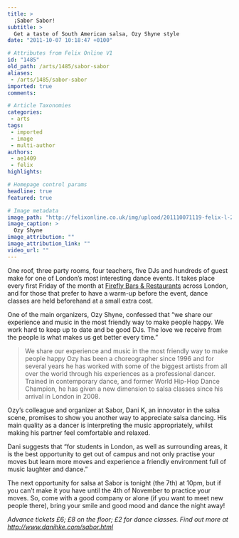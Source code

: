 ```yaml
---
title: >
  ¡Sabor Sabor!
subtitle: >
  Get a taste of South American salsa, Ozy Shyne style
date: "2011-10-07 10:18:47 +0100"

# Attributes from Felix Online V1
id: "1485"
old_path: /arts/1485/sabor-sabor
aliases:
 - /arts/1485/sabor-sabor
imported: true
comments:

# Article Taxonomies
categories:
 - arts
tags:
 - imported
 - image
 - multi-author
authors:
 - ae1409
 - felix
highlights:

# Homepage control params
headline: true
featured: true

# Image metadata
image_path: "http://felixonline.co.uk/img/upload/201110071119-felix-l-2.jpg"
image_caption: >
  Ozy Shyne
image_attribution: ""
image_attribution_link: ""
video_url: ""
---
```


One roof, three party rooms, four teachers, five DJs and hundreds of guest make for one of London’s most interesting dance events. It takes place every first Friday of the month at [Firefly Bars & Restaurants](http://www.fireflybar.co.uk/) across London, and for those that prefer to have a warm-up before the event, dance classes are held beforehand at a small extra cost.

One of the main organizers, Ozy Shyne, confessed that “we share our experience and music in the most friendly way to make people happy. We work hard to keep up to date and be good DJs. The love we receive from the people is what makes us get better every time.”
> We share our experience and music in the most friendly way to make people happy
Ozy has been a choreographer since 1996 and for several years he has worked with some of the biggest artists from all over the world through his experiences as a professional dancer. Trained in contemporary dance, and former World Hip-Hop Dance Champion, he has given a new dimension to salsa classes since his arrival in London in 2008.

Ozy’s colleague and organizer at Sabor, Dani K, an innovator in the salsa scene, promises to show you another way to appreciate salsa dancing. His main quality as a dancer is interpreting the music appropriately, whilst making his partner feel comfortable and relaxed.

Dani suggests that “for students in London, as well as surrounding areas, it is the best opportunity to get out of campus and not only practise your moves but learn more moves and experience a friendly environment full of music laughter and dance.”

The next opportunity for salsa at Sabor is tonight (the 7th) at 10pm, but if you can’t make it you have until the 4th of November to practice your moves. So, come with a good company or alone (if you want to meet new people there), bring your smile and good mood and dance the night away!

_Advance tickets £6; £8 on the floor; £2 for dance classes. Find out more at <http://www.danihke.com/sabor.html>_
